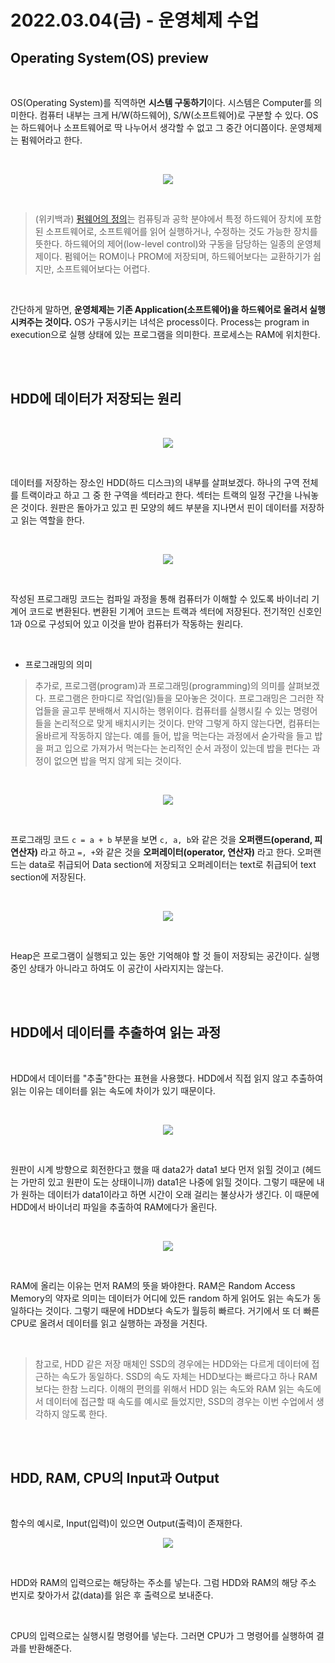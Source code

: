 # 2022.03.04(금) - 운영체제 수업

## Operating System(OS) preview

<br>

OS(Operating System)를 직역하면 **시스템 구동하기**이다. 시스템은 Computer를 의미한다. 컴퓨터 내부는 크게 H/W(하드웨어), S/W(소프트웨어)로 구분할 수 있다. OS는 하드웨어나 소프트웨어로 딱 나누어서 생각할 수 없고 그 중간 어디쯤이다. 운영체제는 펌웨어라고 한다.

<br>

<p align="center"><img src="img/2022.03.04.img01.png"></img></p>

<br>

> (위키백과) [펌웨어의 정의](https://ko.wikipedia.org/wiki/%ED%8E%8C%EC%9B%A8%EC%96%B4)는 컴퓨팅과 공학 분야에서 특정 하드웨어 장치에 포함된 소프트웨어로, 소프트웨어를 읽어 실행하거나, 수정하는 것도 가능한 장치를 뜻한다. 하드웨어의 제어(low-level control)와 구동을 담당하는 일종의 운영체제이다. 펌웨어는 ROM이나 PROM에 저장되며, 하드웨어보다는 교환하기가 쉽지만, 소프트웨어보다는 어렵다.

<br>

간단하게 말하면, **운영체제는 기존 Application(소프트웨어)을 하드웨어로 올려서 실행시켜주는 것이다.** OS가 구동시키는 녀석은 process이다. Process는 program in execution으로 실행 상태에 있는 프로그램을 의미한다. 프로세스는 RAM에 위치한다.

<br><br>

## HDD에 데이터가 저장되는 원리

<br>

<p align="center"><img src="img/2022.03.04.img02.png"></img></p>

<br>

데이터를 저장하는 장소인 HDD(하드 디스크)의 내부를 살펴보겠다. 하나의 구역 전체를 트랙이라고 하고 그 중 한 구역을 섹터라고 한다. 섹터는 트랙의 일정 구간을 나눠놓은 것이다. 원판은 돌아가고 있고 핀 모양의 헤드 부분을 지나면서 핀이 데이터를 저장하고 읽는 역할을 한다.

<br>

<p align="center"><img src="img/2022.03.04.img03.png"></img></p>

<br>

작성된 프로그래밍 코드는 컴파일 과정을 통해 컴퓨터가 이해할 수 있도록 바이너리 기계어 코드로 변환된다. 변환된 기계어 코드는 트랙과 섹터에 저장된다. 전기적인 신호인 1과 0으로 구성되어 있고 이것을 받아 컴퓨터가 작동하는 원리다.

<br>

- 프로그래밍의 의미

> 추가로, 프로그램(program)과 프로그래밍(programming)의 의미를 살펴보겠다. 프로그램은 한마디로 작업(일)들을 모아놓은 것이다. 프로그래밍은 그러한 작업들을 골고루 분배해서 지시하는 행위이다. 컴퓨터를 실행시킬 수 있는 명령어들을 논리적으로 맞게 배치시키는 것이다. 만약 그렇게 하지 않는다면, 컴퓨터는 올바르게 작동하지 않는다. 예를 들어, 밥을 먹는다는 과정에서 숟가락을 들고 밥을 퍼고 입으로 가져가서 먹는다는 논리적인 순서 과정이 있는데 밥을 펀다는 과정이 없으면 밥을 먹지 않게 되는 것이다.

<br>

<p align="center"><img src="img/2022.03.04.img04.png"></img></p>

<br>

프로그래밍 코드 `c = a + b` 부분을 보면 `c, a, b`와 같은 것을 **오퍼랜드(operand, 피연산자)** 라고 하고 `=, +`와 같은 것을 **오퍼레이터(operator, 연산자)** 라고 한다. 오퍼랜드는 data로 취급되어 Data section에 저장되고 오퍼레이터는 text로 취급되어 text section에 저장된다.

<br>

<p align="center"><img src="img/2022.03.04.img05.png"></img></p>

<br>

Heap은 프로그램이 실행되고 있는 동안 기억해야 할 것 들이 저장되는 공간이다. 실행중인 상태가 아니라고 하여도 이 공간이 사라지지는 않는다.

<br><br>

## HDD에서 데이터를 추출하여 읽는 과정

<br>

HDD에서 데이터를 "추출"한다는 표현을 사용했다. HDD에서 직접 읽지 않고 추출하여 읽는 이유는 데이터를 읽는 속도에 차이가 있기 때문이다.

<br>

<p align="center"><img src="img/2022.03.04.img06.png"></img></p>

<br>

원판이 시계 방향으로 회전한다고 했을 때 data2가 data1 보다 먼저 읽힐 것이고 (헤드는 가만히 있고 원판이 도는 상태이니까) data1은 나중에 읽힐 것이다. 그렇기 때문에 내가 원하는 데이터가 data1이라고 하면 시간이 오래 걸리는 불상사가 생긴다. 이 때문에 HDD에서 바이너리 파일을 추출하여 RAM에다가 올린다.

<br>

<p align="center"><img src="img/2022.03.04.img07.png"></img></p>

<br>

RAM에 올리는 이유는 먼저 RAM의 뜻을 봐야한다. RAM은 Random Access Memory의 약자로 의미는 데이터가 어디에 있든 random 하게 읽어도 읽는 속도가 동일하다는 것이다. 그렇기 때문에 HDD보다 속도가 월등히 빠르다. 거기에서 또 더 빠른 CPU로 올려서 데이터를 읽고 실행하는 과정을 거친다. 

<br>

> 참고로, HDD 같은 저장 매체인 SSD의 경우에는 HDD와는 다르게 데이터에 접근하는 속도가 동일하다. SSD의 속도 자체는 HDD보다는 빠르다고 하나 RAM보다는 한참 느리다. 이해의 편의를 위해서 HDD 읽는 속도와 RAM 읽는 속도에서 데이터에 접근할 때 속도를 예시로 들었지만, SSD의 경우는 이번 수업에서 생각하지 않도록 한다.

<br><br>

## HDD, RAM, CPU의 Input과 Output

<br>

함수의 예시로, Input(입력)이 있으면 Output(출력)이 존재한다.

<p align="center"><img src="img/2022.03.04.img08.png"></img></p>

<br>

HDD와 RAM의 입력으로는 해당하는 주소를 넣는다. 그럼 HDD와 RAM의 해당 주소 번지로 찾아가서 값(data)를 읽은 후 출력으로 보내준다.

<br>

CPU의 입력으로는 실행시킬 명령어를 넣는다. 그러면 CPU가 그 명령어를 실행하여 결과를 반환해준다.
